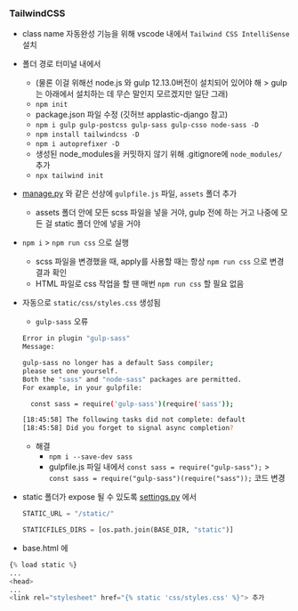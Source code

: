 ### TailwindCSS

- class name 자동완성 기능을 위해 vscode 내에서 `Tailwind CSS IntelliSense` 설치
- 폴더 경로 터미널 내에서
    - (물론 이걸 위해선 node.js 와 gulp 12.13.0버전이 설치되어 있어야 해 > gulp는 아래에서  설치하는 데 무슨 말인지 모르겠지만 일단 그래)
    - `npm init`
    - package.json 파일 수정 (깃허브 applastic-django 참고)
    - `npm i gulp gulp-postcss gulp-sass gulp-csso node-sass -D`
    - `npm install tailwindcss -D`
    - `npm i autoprefixer -D`
    - 생성된 node_modules을 커밋하지 않기 위해 .gitignore에 `node_modules/` 추가
    - `npx tailwind init`
- [manage.py](http://manage.py) 와 같은 선상에 `gulpfile.js` 파일, `assets` 폴더 추가
    - assets 폴더 안에 모든 scss 파일을 넣을 거야, gulp 전에 하는 거고 나중에 모든 걸 static 폴더 안에 넣을 거야
- `npm i` > `npm run css` 으로 실행
    - scss 파일을 변경했을 때, apply를 사용할 때는 항상 `npm run css` 으로 변경 결과 확인
    - HTML 파일로 css 작업을 할 땐 매번 `npm run css` 할 필요 없음
- 자동으로 `static/css/styles.css` 생성됨
    - `gulp-sass` 오류
    
    ```bash
    Error in plugin "gulp-sass"
    Message:
    
    gulp-sass no longer has a default Sass compiler; 
    please set one yourself.
    Both the "sass" and "node-sass" packages are permitted.
    For example, in your gulpfile:
    
      const sass = require('gulp-sass')(require('sass'));
    
    [18:45:58] The following tasks did not complete: default
    [18:45:58] Did you forget to signal async completion?
    ```
    
    - 해결
        - `npm i --save-dev sass`
        - gulpfile.js 파일 내에서 `const sass = require("gulp-sass");` > `const sass = require("gulp-sass")(require("sass"));` 코드 변경
- static 폴더가 expose 될 수 있도록 [settings.py](http://settings.py) 에서
    
    ```python
    STATIC_URL = "/static/"
    
    STATICFILES_DIRS = [os.path.join(BASE_DIR, "static")]
    ```
    
- base.html 에

```python
{% load static %}
...
<head>
...
<link rel="stylesheet" href="{% static 'css/styles.css' %}"> 추가
```
